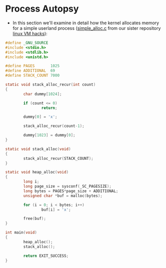 # Process Autopsy

* In this section we'll examine in detail how the kernel allocates memory for a
  simple userland process ([simple_alloc.c][simple_alloc.c] from our sister
  repository [linux VM hacks][vm-hacks]):

```c
#define _GNU_SOURCE
#include <stdio.h>
#include <stdlib.h>
#include <unistd.h>

#define PAGES       1025
#define ADDITIONAL  69
#define STACK_COUNT 7000

static void stack_alloc_recur(int count)
{
        char dummy[1024];

        if (count <= 0)
                return;

        dummy[0] = 'x';

        stack_alloc_recur(count-1);

        dummy[1023] = dummy[0];
}

static void stack_alloc(void)
{
        stack_alloc_recur(STACK_COUNT);
}

static void heap_alloc(void)
{
        long i;
        long page_size = sysconf(_SC_PAGESIZE);
        long bytes = PAGES*page_size + ADDITIONAL;
        unsigned char *buf = malloc(bytes);

        for (i = 0; i < bytes; i++)
                buf[i] = 'x';

        free(buf);
}

int main(void)
{
        heap_alloc();
        stack_alloc();

        return EXIT_SUCCESS;
}
```

[simple_alloc.c]:https://github.com/lorenzo-stoakes/linux-vm-hacks/blob/master/experiments/simple_alloc.c
[vm-hacks]:https://github.com/lorenzo-stoakes/linux-vm-hacks
